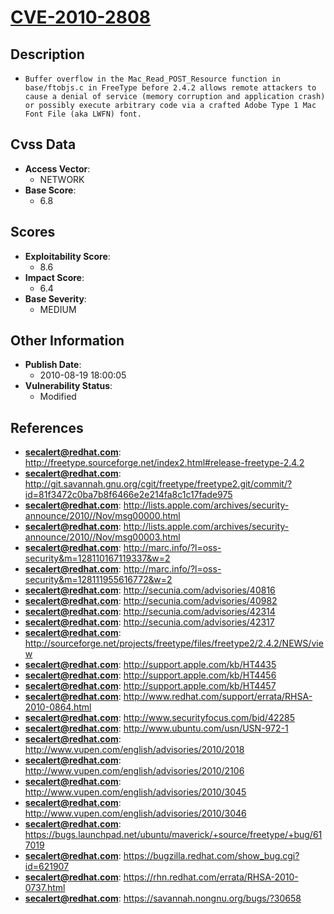 
# [CVE-2010-2808](http://freetype.sourceforge.net/index2.html#release-freetype-2.4.2)

## Description

- `Buffer overflow in the Mac_Read_POST_Resource function in base/ftobjs.c in FreeType before 2.4.2 allows remote attackers to cause a denial of service (memory corruption and application crash) or possibly execute arbitrary code via a crafted Adobe Type 1 Mac Font File (aka LWFN) font.`

## Cvss Data

- **Access Vector**:
  - NETWORK
- **Base Score**:
  - 6.8

## Scores

- **Exploitability Score**:
  - 8.6
- **Impact Score**:
  - 6.4
- **Base Severity**:
  - MEDIUM

## Other Information

- **Publish Date**:
  - 2010-08-19 18:00:05
- **Vulnerability Status**:
  - Modified

## References

- **secalert@redhat.com**: http://freetype.sourceforge.net/index2.html#release-freetype-2.4.2
- **secalert@redhat.com**: http://git.savannah.gnu.org/cgit/freetype/freetype2.git/commit/?id=81f3472c0ba7b8f6466e2e214fa8c1c17fade975
- **secalert@redhat.com**: http://lists.apple.com/archives/security-announce/2010//Nov/msg00000.html
- **secalert@redhat.com**: http://lists.apple.com/archives/security-announce/2010//Nov/msg00003.html
- **secalert@redhat.com**: http://marc.info/?l=oss-security&m=128110167119337&w=2
- **secalert@redhat.com**: http://marc.info/?l=oss-security&m=128111955616772&w=2
- **secalert@redhat.com**: http://secunia.com/advisories/40816
- **secalert@redhat.com**: http://secunia.com/advisories/40982
- **secalert@redhat.com**: http://secunia.com/advisories/42314
- **secalert@redhat.com**: http://secunia.com/advisories/42317
- **secalert@redhat.com**: http://sourceforge.net/projects/freetype/files/freetype2/2.4.2/NEWS/view
- **secalert@redhat.com**: http://support.apple.com/kb/HT4435
- **secalert@redhat.com**: http://support.apple.com/kb/HT4456
- **secalert@redhat.com**: http://support.apple.com/kb/HT4457
- **secalert@redhat.com**: http://www.redhat.com/support/errata/RHSA-2010-0864.html
- **secalert@redhat.com**: http://www.securityfocus.com/bid/42285
- **secalert@redhat.com**: http://www.ubuntu.com/usn/USN-972-1
- **secalert@redhat.com**: http://www.vupen.com/english/advisories/2010/2018
- **secalert@redhat.com**: http://www.vupen.com/english/advisories/2010/2106
- **secalert@redhat.com**: http://www.vupen.com/english/advisories/2010/3045
- **secalert@redhat.com**: http://www.vupen.com/english/advisories/2010/3046
- **secalert@redhat.com**: https://bugs.launchpad.net/ubuntu/maverick/+source/freetype/+bug/617019
- **secalert@redhat.com**: https://bugzilla.redhat.com/show_bug.cgi?id=621907
- **secalert@redhat.com**: https://rhn.redhat.com/errata/RHSA-2010-0737.html
- **secalert@redhat.com**: https://savannah.nongnu.org/bugs/?30658
